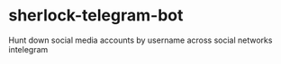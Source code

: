 # sherlock-telegram-bot
Hunt down social media accounts by username across social networks intelegram
